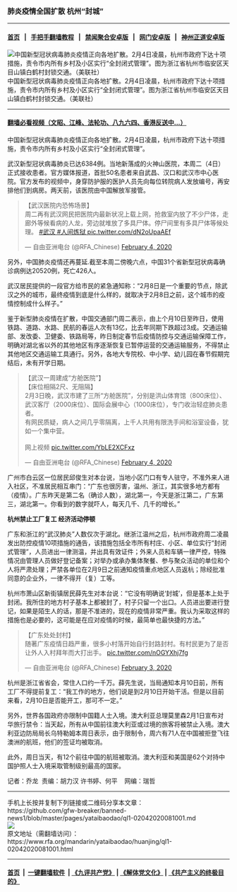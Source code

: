 ### 肺炎疫情全国扩散    杭州“封城”
------------------------

#### [首页](https://github.com/gfw-breaker/banned-news1/blob/master/README.md) &nbsp;&nbsp;|&nbsp;&nbsp; [手把手翻墙教程](https://github.com/gfw-breaker/guides/wiki) &nbsp;&nbsp;|&nbsp;&nbsp; [禁闻聚合安卓版](https://github.com/gfw-breaker/bn-android) &nbsp;&nbsp;|&nbsp;&nbsp; [网门安卓版](https://github.com/oGate2/oGate) &nbsp;&nbsp;|&nbsp;&nbsp; [神州正道安卓版](https://github.com/SzzdOgate/update) 



<div id="headerimg">
 <img alt="中国新型冠状病毒肺炎疫情正向各地扩散。2月4日凌晨，杭州市政府下达十项措施，责令市内所有乡村及小区实行“全封闭式管理”。图为浙江省杭州市临安区天目山镇白鹤村封锁交通。（美联社）" src="https://www.rfa.org/mandarin/yataibaodao/huanjing/ql1-02042020081001.html/AP-546777775433.jpg/@@images/0d1a67bf-9f5e-4fc6-8b0f-7b517aaa836a.jpeg" title="中国新型冠状病毒肺炎疫情正向各地扩散。2月4日凌晨，杭州市政府下达十项措施，责令市内所有乡村及小区实行“全封闭式管理”。图为浙江省杭州市临安区天目山镇白鹤村封锁交通。（美联社）"/>
 <div id="headerimgcontents">
  <div id="headerimgcaption">
   <span>
    中国新型冠状病毒肺炎疫情正向各地扩散。2月4日凌晨，杭州市政府下达十项措施，责令市内所有乡村及小区实行“全封闭式管理”。图为浙江省杭州市临安区天目山镇白鹤村封锁交通。（美联社）
   </span>
   <!-- zoomattribute -->
  </div>
  <!-- headerimgcaption -->
 </div>
 <!-- headerimagecontents -->
</div>

<hr/>


#### [翻墙必看视频（文昭、江峰、法轮功、八九六四、香港反送中...）](https://github.com/gfw-breaker/banned-news1/blob/master/pages/link3.md)

<div id="storytext">
 <div>
  <div class="slot_header">
  </div>
 </div>
 <p>
 </p>
 <p>
  中国新型冠状病毒肺炎疫情正向各地扩散。2月4日凌晨，杭州市政府下达十项措施，责令市内所有乡村及小区实行“全封闭式管理”。
 </p>
 <p>
  武汉新型冠状病毒肺炎已达6384例。当地新落成的火神山医院，本周二（4日）正式接收患者。官方媒体报道，首批50名患者来自武昌、汉口和武汉巿中心医院。官方发布的视频中，身穿防护服的医护人员先向每位转院病人发放编号，再安排他们到病房。两天前，该医院由中国解放军接管。
 </p>
 <p>
 </p>
 <p>
 </p>
 <blockquote class="twitter-tweet">
  <p dir="ltr">
   【武汉医院内恐怖场景】
   <br/>
   周二再有武汉网民把医院内最新状况上载上网，抢救室内放了不少尸体，走廊外等候看病的人龙，旁边就堆放了多具尸体。停尸间里有多具尸体等候处理。
   <a href="https://twitter.com/hashtag/%E6%AD%A6%E6%B1%89?src=hash&amp;ref_src=twsrc%5Etfw">
    #武汉
   </a>
   <a href="https://twitter.com/hashtag/%E4%BA%BA%E9%97%B4%E7%82%BC%E7%8B%B1?src=hash&amp;ref_src=twsrc%5Etfw">
    #人间炼狱
   </a>
   <a href="https://t.co/dN2oUpaAEf">
    pic.twitter.com/dN2oUpaAEf
   </a>
  </p>
  — 自由亚洲电台 (@RFA_Chinese)
  <a href="https://twitter.com/RFA_Chinese/status/1224685656921657345?ref_src=twsrc%5Etfw">
   February 4, 2020
  </a>
 </blockquote>
 <p>
 </p>
 <p>
  另外，中国肺炎疫情还再蔓延.截至本周二傍晚六点，中国31个省新型冠状病毒确诊病例达20520例，死亡426人。
 </p>
 <p>
  武汉居民提供的一段官方给市民的紧急通知称：“2月8日是一个重要的节点，除武汉之外的城市，最终疫情到底是什么样的，就取决于2月8日之前，这个城市的疫情控制成什么样子。”
 </p>
 <p>
  鉴于新型肺炎疫情在扩散，中国交通部门周二表示，由上个月10日至昨日，使用铁路、道路、水路、民航的春运人次有13亿，比去年同期下跌超过3成。交通运输部、发改委、卫健委、铁路局等，昨日制定春节后疫情防控与交通运输保障工作，明确对湖北省以外的其他地区有序逐渐恢复已暂停运营的交通运输服务，不得禁止其他地区交通运输工具通行。另外，各地大专院校、中小学、幼儿园在春节假期完结后，未有开学日期。
 </p>
 <p>
 </p>
 <blockquote class="twitter-tweet">
  <p dir="ltr">
   【武汉一周建成“方舱医院”】
   <br/>
   【床位相隔2尺、无阻隔】
   <br/>
   2月3日晚，武汉市建了三所“方舱医院”，分别是洪山体育馆（800床位）、武汉客厅（2000床位）、国际会展中心（1000床位），专门收治轻症肺炎患者。
   <br/>
   有网民质疑，病人之间几乎零隔离，上千人共用有限洗手间和浴室设备，犹如一个集中营。
   <br/>
   <br/>
   网上视频
   <a href="https://t.co/YbLE2XCFxz">
    pic.twitter.com/YbLE2XCFxz
   </a>
  </p>
  — 自由亚洲电台 (@RFA_Chinese)
  <a href="https://twitter.com/RFA_Chinese/status/1224600765278240768?ref_src=twsrc%5Etfw">
   February 4, 2020
  </a>
 </blockquote>
 <p>
 </p>
 <p>
  广州市白云区一位居民邱俊生对本台说，当地小区门口有专人驻守，不准外来人进入社区，不准居民相互串门：“广东也很厉害，温州、浙江，其实很多地方都有（疫情）。广东昨天是第二名（确诊人数），湖北第一，今天是浙江第二，广东第三，湖北第一。你看到的数字就吓人，每天几千、几千的增长。”
 </p>
 <p>
  <b>
   杭州禁止工厂复工
  </b>
  <b>
  </b>
  <b>
   经济活动停顿
  </b>
  <b>
  </b>
 </p>
 <p>
  广东和浙江的“武汉肺炎”人数仅次于湖北。继浙江温州之后，杭州市政府周二凌晨发出防控疫情10项措施的通告，该措施包括全市所有村庄、小区、单位实行“封闭式管理”，人员进出一律测温，并出具有效证件；外来人员和车辆一律严控，特殊情况由管理人员做好登记备案；对举办或承办集体聚餐、参与聚众活动的单位和个人将严肃处理；严禁各单位在2月9日之前通知疫情重点地区人员返杭；除经批准同意的企业外，一律不得开（复）工等。
 </p>
 <p>
  杭州市萧山区新街镇居民薛先生对本台说：“它没有明确说‘封城’，但是基本上处于封闭。我所住的地方村子基本上都被封了，村子只留一个出口。人员进出要进行登记，如果是陌生人的话，那是不准进的，现在的疫情非常严重。我认为采取这样的措施也是必要的，这可能是在应对疫情的时候，最简单也最快捷的方法。”
 </p>
 <p>
 </p>
 <blockquote class="twitter-tweet">
  <p dir="ltr">
   【广东处处封村】
   <br/>
   随著广东疫情日趋严重，很多小村落开始自行封路封村。有村民更为了是否让外人入村拜年而大打出手。
   <a href="https://t.co/nOGYXhj7fg">
    pic.twitter.com/nOGYXhj7fg
   </a>
  </p>
  — 自由亚洲电台 (@RFA_Chinese)
  <a href="https://twitter.com/RFA_Chinese/status/1224144615185321984?ref_src=twsrc%5Etfw">
   February 3, 2020
  </a>
 </blockquote>
 <p>
 </p>
 <p>
  杭州是浙江省省会，常住人口约一千万。薛先生说，当局通知本月10日前，所有工厂不得提前复工：“我工作的地方，他们说是到2月10日开始干活。但是以目前来看，2月10日是否能开工，那可不一定。”
 </p>
 <p>
  另外，世界各国政府亦限制中国籍人士入境。澳大利亚总理莫里森2月1日宣布对华旅行禁令：当天起，所有从中国前往澳大利亚或过境的旅客将被禁止入境。澳大利亚边防局局长乌特勒姆本周日表示，由于限制令，周六有71人在中国被拒登飞往澳洲的航班，他们的签证均被取消。
 </p>
 <p>
  此外，周日当天，有12个前往中国的航班被取消。澳大利亚和美国是62个对持中国护照人士入境采取管制级别最高的国家。
 </p>
 <p>
 </p>
 <p>
  记者：乔龙  责编：胡力汉 许书婷、何平    网编：瑞哲
 </p>
</div>

<hr/>
手机上长按并复制下列链接或二维码分享本文章：<br/>
https://github.com/gfw-breaker/banned-news1/blob/master/pages/yataibaodao/ql1-02042020081001.md <br/>
<a href='https://github.com/gfw-breaker/banned-news1/blob/master/pages/yataibaodao/ql1-02042020081001.md'><img src='https://github.com/gfw-breaker/banned-news1/blob/master/pages/yataibaodao/ql1-02042020081001.md.png'/></a> <br/>
原文地址（需翻墙访问）：https://www.rfa.org/mandarin/yataibaodao/huanjing/ql1-02042020081001.html


------------------------
#### [首页](https://github.com/gfw-breaker/banned-news1/blob/master/README.md) &nbsp;|&nbsp; [一键翻墙软件](https://github.com/gfw-breaker/nogfw/blob/master/README.md) &nbsp;| [《九评共产党》](https://github.com/gfw-breaker/9ping.md/blob/master/README.md#九评之一评共产党是什么) | [《解体党文化》](https://github.com/gfw-breaker/jtdwh.md/blob/master/README.md) | [《共产主义的终极目的》](https://github.com/gfw-breaker/gczydzjmd.md/blob/master/README.md)


<img src='http://gfw-breaker.win/banned-news/pages/yataibaodao/ql1-02042020081001.md' width='0px' height='0px'/>